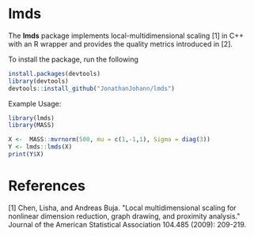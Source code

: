 # lmds

The **lmds** package implements local-multidimensional scaling [1] in C++ with an R wrapper and provides the quality metrics introduced in [2].

To install the package, run the following
```R
install.packages(devtools)
library(devtools)
devtools::install_github("JonathanJohann/lmds")

```

Example Usage:
```R
library(lmds)
library(MASS)

X <-  MASS::mvrnorm(500, mu = c(1,-1,1), Sigma = diag(3))
Y <- lmds::lmds(X)
print(Y$X)

```

# References
[1] Chen, Lisha, and Andreas Buja. "Local multidimensional scaling for nonlinear dimension reduction, graph drawing, and proximity analysis." Journal of the American Statistical Association 104.485 (2009): 209-219.
